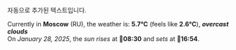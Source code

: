 
자동으로 추가된 텍스트입니다.

<!--START_SECTION:weather:moscow-->
Currently in **Moscow** (RU), the weather is: **5.7°C** (feels like **2.6°C**), ***overcast clouds***<br/>
On *January 28, 2025*, the *sun rises* at 🌅**08:30** and *sets* at 🌇**16:54**.
<!--END_SECTION:weather-->
